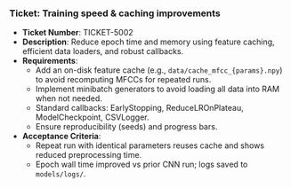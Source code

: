 ### Ticket: Training speed & caching improvements

- **Ticket Number**: TICKET-5002
- **Description**: Reduce epoch time and memory using feature caching, efficient data loaders, and robust callbacks.
- **Requirements**:
  - Add an on-disk feature cache (e.g., `data/cache_mfcc_{params}.npy`) to avoid recomputing MFCCs for repeated runs.
  - Implement minibatch generators to avoid loading all data into RAM when not needed.
  - Standard callbacks: EarlyStopping, ReduceLROnPlateau, ModelCheckpoint, CSVLogger.
  - Ensure reproducibility (seeds) and progress bars.
- **Acceptance Criteria**:
  - Repeat run with identical parameters reuses cache and shows reduced preprocessing time.
  - Epoch wall time improved vs prior CNN run; logs saved to `models/logs/`. 